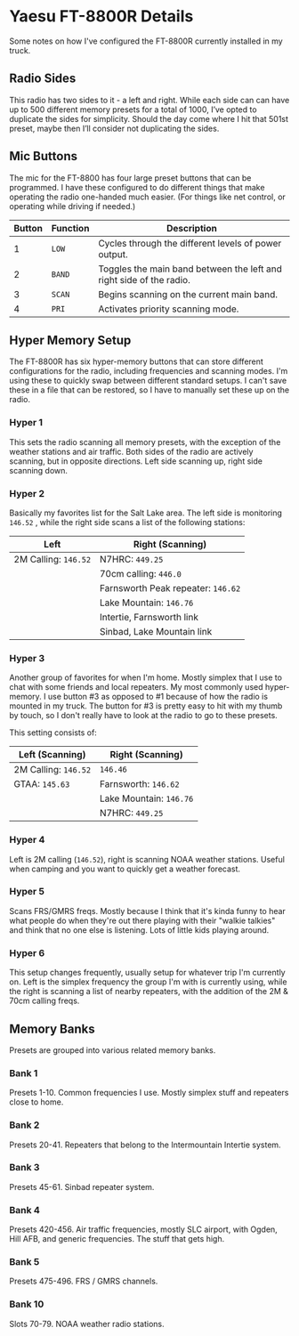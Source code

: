 # Yaesu FT-8800R Details

Some notes on how I've configured the FT-8800R currently installed in my truck.

## Radio Sides

This radio has two sides to it - a left and right. While each side can can have up to 500 different memory presets for a total of 1000, I’ve opted to duplicate the sides for simplicity. Should the day come where I hit that 501st preset, maybe then I’ll consider not duplicating the sides.

## Mic Buttons

The mic for the FT-8800 has four large preset buttons that can be programmed. I have these configured to do different things that make operating the radio one-handed much easier. (For things like net control, or operating while driving if needed.)

| Button | Function | Description |
| ------ | -------- | ----------- |
| 1 | `LOW` | Cycles through the different levels of power output.
| 2 | `BAND` | Toggles the main band between the left and right side of the radio. |
| 3 | `SCAN` | Begins scanning on the current main band. |
| 4 | `PRI` | Activates priority scanning mode. |

## Hyper Memory Setup

The FT-8800R has six hyper-memory buttons that can store different configurations for the radio, including frequencies and scanning modes. I'm using these to quickly swap between different standard setups. I can't save these in a file that can be restored, so I have to manually set these up on the radio.

### Hyper 1
This sets the radio scanning all memory presets, with the exception of the weather stations and air traffic. Both sides of the radio are actively scanning, but in opposite directions. Left side scanning up, right side scanning down.

### Hyper 2
Basically my favorites list for the Salt Lake area. The left side is monitoring `146.52` , while the right side scans a list of the following stations:

| Left | Right (Scanning) |
| ------------- | ------------- |
| 2M Calling: `146.52` | N7HRC: `449.25` |
|  | 70cm calling: `446.0` |
|  | Farnsworth Peak repeater: `146.62` |
|  | Lake Mountain: `146.76` |
|  | Intertie, Farnsworth link |
|  | Sinbad, Lake Mountain link |

### Hyper 3
Another group of favorites for when I'm home. Mostly simplex that I use to chat with some friends and local repeaters. My most commonly used hyper-memory. I use button #3 as opposed to #1 because of how the radio is mounted in my truck. The button for #3 is pretty easy to hit with my thumb by touch, so I don't really have to look at the radio to go to these presets.

This setting consists of:

| Left (Scanning) | Right (Scanning) |
| ------------- | ------------- |
| 2M Calling: `146.52`  | `146.46`  |
| GTAA: `145.63`  | Farnsworth: `146.62`  |
|  | Lake Mountain: `146.76`  |
|  | N7HRC: `449.25`  |

### Hyper 4
Left is 2M calling (`146.52`), right is scanning NOAA weather stations. Useful when camping and you want to quickly get a weather forecast.

### Hyper 5
Scans FRS/GMRS freqs. Mostly because I think that it's kinda funny to hear what people do when they're out there playing with their "walkie talkies" and think that no one else is listening. Lots of little kids playing around.

### Hyper 6
This setup changes frequently, usually setup for whatever trip I'm currently on. Left is the simplex frequency the group I'm with is currently using, while the right is scanning a list of nearby repeaters, with the addition of the 2M & 70cm calling freqs.


## Memory Banks

Presets are grouped into various related memory banks.

### Bank 1
Presets 1-10. Common frequencies I use. Mostly simplex stuff and repeaters close to home.

### Bank 2
Presets 20-41. Repeaters that belong to the Intermountain Intertie system.

### Bank 3
Presets 45-61. Sinbad repeater system.

### Bank 4
Presets 420-456. Air traffic frequencies, mostly SLC airport, with Ogden, Hill AFB, and generic frequencies. The stuff that gets high.

### Bank 5
Presets 475-496. FRS / GMRS channels.

### Bank 10
Slots 70-79. NOAA weather radio stations.